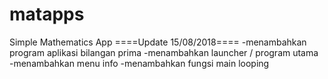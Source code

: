 # matapps
Simple Mathematics App
====Update 15/08/2018====
-menambahkan program aplikasi bilangan prima
-menambahkan launcher / program utama
-menambahkan menu info
-menambahkan fungsi main looping